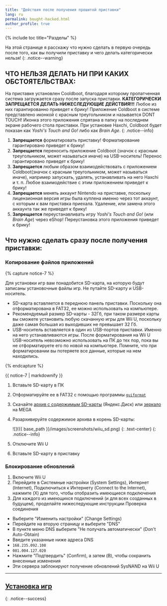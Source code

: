 ```yaml
---
title: "Действия после получения прошитой приставки"
lang: ru
permalink: bought-hacked.html
author_profile: true
---
```


{% include toc title="Разделы" %}

На этой странице я расскажу что нужно сделать в первую очередь после того, как вы получили приставку и чего делать категорически нельзя!
{: .notice--warning}

## ЧТО НЕЛЬЗЯ ДЕЛАТЬ НИ ПРИ КАКИХ ОБСТОЯТЕЛЬСТВАХ:

На приставке установлен Cooldboot, благодаря которому пропатченная система загружается сразу после запуска приставки. **КАТЕГОРИЧЕСКИ ЗАПРЕЩАЕТСЯ ДЕЛАТЬ НИЖЕСЛЕДУЮЩИЕ ДЕЙСТВИЯ!!!** Любое из них гарантированно приведет к брику! Приложение Coldboot в системе представлено иконкой с красным треугольником и называется DONT TOUCH! Иконка этого приложения спрятана в папку на последнем экране рабочего стола приставки. При установке Haxchi, Coldboot будет показан как *Yoshi's Touch and Go!* либо как *Brain Age*. 
{: .notice--info}

1. **Запрещается** форматировать приставку! Форматирование гарантировано приведет к брику!
1. **Запрещается** переносить приложение Coldboot (значок с красным треугольником, может называться иначе) на USB-носитель! Перенос  гарантировано приведет к брику!
1. **Запрещается** любым образом взаимодействовать с приложением Coldboot(значок с красным треугольником, может называться иначе), например запускать, удалять, устанавливать на него Haxchi и т. п. Любое взаимодействие с этим приложением приведет к брику! 
1. **Запрещается** менять аккаунт Nintendo на приставке, поскольку лицензионная версия игры была куплена именно через тот аккаунт, с которым к вам приставка приехала. Удаление, или замена этого аккаунта так же приведет к брику! 
1. **Запрещается** переустанавливать игру *Yoshi's Touch and Go!* (или *Brain Age*) через eShop! Переустановка этого приложения приведет к брику!

## Что нужно сделать сразу после получения приставки:

### Копирование файлов приложений

{% capture notice-7 %}

Для установки игр вам понадобится SD-карта, на которую будут записаны установочные файлы игр. Не путайте SD-карту и USB-носитель. 
  * SD-карта вставляется в переднюю панель приставки. Поскольку она отформатирована в FAT32, ее можно использовать на компьютере. 
  * Рекомендуемый размер SD-карты - 32Гб, при таком размере карты вы сможете установить любую скачанную игры для Wii U, поскольку даже самая большая из выходивших не превышает 32 Гб. 
  * USB-носитель вставляется в один из USB-портов приставки. Именно на него устанавливаются игры. После форматирования на Wii U USB-носитель невозможно использовать на ПК до тех пор, пока вы не отформатируете его по новой на компьютере. Помните, что при форматировании вы потеряете все данные, которые на нем находились.
	
{% endcapture %}

<div class="notice--info">{{ notice-7 | markdownify }}</div>

1. Вставьте SD-карту в ПК
1. Отформатируйте ее в FAT32 с помощью программы [`guiformat`](http://www.ridgecrop.demon.co.uk/guiformat.exe)
1. Скачайте [архив с содержимым SD-карты](https://yadi.sk/d/e2cclf7W3KiH3c) (Яндекс.Диск) или [зеркало](https://mega.nz/#!NgVBgAIB!j3x4XzECemC4u_GlZOb2qJt9EJS6Xp0dsSBkGe5y8eA) на MEGA
1. Разархивируйте содержимое архива в корень SD-карты:

    ![]({{ base_path }}/images/screenshots/wiiu_sd.png)
	{: .text-center}
    {: .notice--info}

1. Отключите Wii U
1. Вставьте SD-карту в приставку	

### Блокирование обновлений

1. Включите Wii U
1. Перейдите в Системные настройки (System Settings), Интернет (Internet), Подключиться к Интернету (Connect to the Internet), нажмите (X) для того, чтобы отобразить имеющиеся подключения
1. Для каждого из имеющихся подключений (и для всех созданных в будущем), проделайте нижеследующие инструкции
  Проверка соединения
  + Выберите "Изменить настройки" (Change Settings)
  + Перейдите на вторую страницу и выберите "DNS"
  + В пункте меню DNS выберите "Не получать автоматически" (Don't Auto-Obtain)
  + Введите указанные ниже адреса DNS
  + `168.235.092.108`
  + `081.004.127.020`
  + Нажмите "Подтвердить" (Confirm), а затем (B), чтобы сохранить внесенные изменения
  + Эти сервера заблокируют получение обновлений SysNAND на Wii U
  
___

## [Установка игр](games)
{: .notice--success}